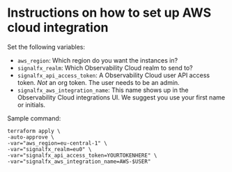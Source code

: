 # Instructions on how to set up AWS cloud integration

Set the following variables:

- `aws_region`: Which region do you want the instances in?
- `signalfx_realm`: Which Observability Cloud realm to send to?
- `signalfx_api_access_token`: A Observability Cloud user API access token. *Not* an org token. The user needs to be an admin.
- `signalfx_aws_integration_name`: This name shows up in the Observability Cloud integrations UI. We suggest you use your first name or initials.

Sample command:

```
terraform apply \
-auto-approve \
-var="aws_region=eu-central-1" \
-var="signalfx_realm=eu0" \
-var="signalfx_api_access_token=YOURTOKENHERE" \
-var="signalfx_aws_integration_name=AWS-$USER"
```

